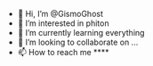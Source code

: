 - 👋 Hi, I’m @GismoGhost
- 👀 I’m interested in phiton
- 🌱 I’m currently learning everything
- 💞️ I’m looking to collaborate on ...
- 📫 How to reach me ****

<!---
GismoGhost/GismoGhost is a ✨ special ✨ repository because its `README.md` (this file) appears on your GitHub profile.
You can click the Preview link to take a look at your changes.
--->
